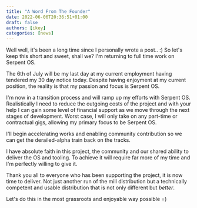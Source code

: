 ```yaml
---
title: "A Word From The Founder"
date: 2022-06-06T20:36:51+01:00
draft: false
authors: [ikey]
categories: [news]
---
```


Well well, it's been a long time since I personally wrote a post.. :) So let's keep
this short and sweet, shall we? I'm returning to full time work on Serpent OS.

<!--more-->

The 6th of July will be my last day at my current employment having tendered my
30 day notice today. Despite having enjoyment at my current position, the reality
is that my passion and focus is Serpent OS.

I'm now in a transition process and will ramp up my efforts with Serpent OS.
Realistically I need to reduce the outgoing costs of the project and with
your help I can gain some level of financial support as we move through the
next stages of development. Worst case, I will only take on any part-time or
contractual gigs, allowing my primary focus to be Serpent OS.

I'll begin accelerating works and enabling community contribution so we can
get the derailed-alpha train back on the tracks.

I have absolute faith in this project, the community and our shared ability
to deliver the OS and tooling. To achieve it will require far more of my time
and I'm perfectly willing to give it.

Thank you all to everyone who has been supporting the project, it is now
time to deliver. Not just another run of the mill distribution but a technically
competent and usable distribution that is not only different but *better*.

Let's do this in the most grassroots and enjoyable way possible =)
